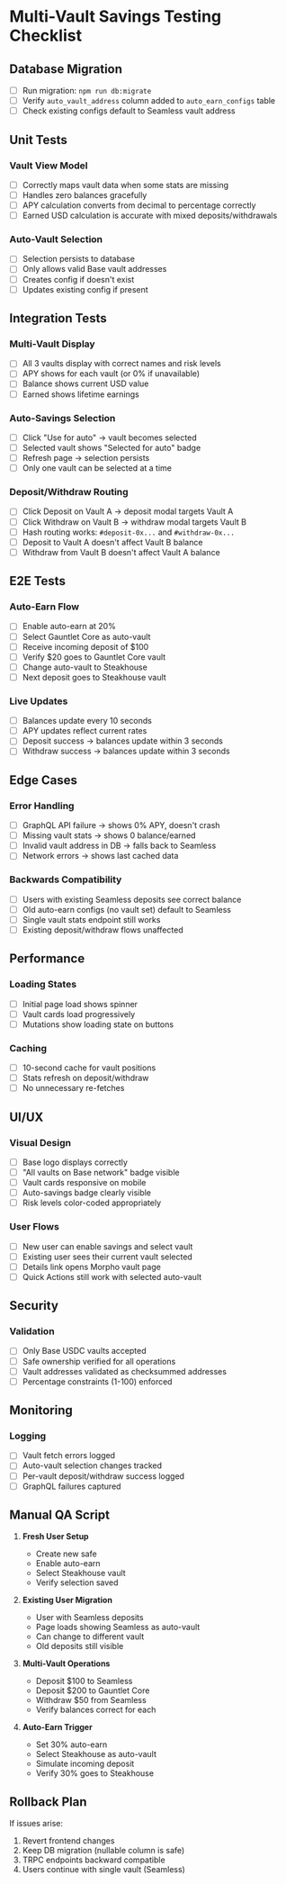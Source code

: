# Multi-Vault Savings Testing Checklist

## Database Migration
- [ ] Run migration: `npm run db:migrate`
- [ ] Verify `auto_vault_address` column added to `auto_earn_configs` table
- [ ] Check existing configs default to Seamless vault address

## Unit Tests

### Vault View Model
- [ ] Correctly maps vault data when some stats are missing
- [ ] Handles zero balances gracefully
- [ ] APY calculation converts from decimal to percentage correctly
- [ ] Earned USD calculation is accurate with mixed deposits/withdrawals

### Auto-Vault Selection
- [ ] Selection persists to database
- [ ] Only allows valid Base vault addresses
- [ ] Creates config if doesn't exist
- [ ] Updates existing config if present

## Integration Tests

### Multi-Vault Display
- [ ] All 3 vaults display with correct names and risk levels
- [ ] APY shows for each vault (or 0% if unavailable)
- [ ] Balance shows current USD value
- [ ] Earned shows lifetime earnings

### Auto-Savings Selection
- [ ] Click "Use for auto" → vault becomes selected
- [ ] Selected vault shows "Selected for auto" badge
- [ ] Refresh page → selection persists
- [ ] Only one vault can be selected at a time

### Deposit/Withdraw Routing
- [ ] Click Deposit on Vault A → deposit modal targets Vault A
- [ ] Click Withdraw on Vault B → withdraw modal targets Vault B
- [ ] Hash routing works: `#deposit-0x...` and `#withdraw-0x...`
- [ ] Deposit to Vault A doesn't affect Vault B balance
- [ ] Withdraw from Vault B doesn't affect Vault A balance

## E2E Tests

### Auto-Earn Flow
- [ ] Enable auto-earn at 20%
- [ ] Select Gauntlet Core as auto-vault
- [ ] Receive incoming deposit of $100
- [ ] Verify $20 goes to Gauntlet Core vault
- [ ] Change auto-vault to Steakhouse
- [ ] Next deposit goes to Steakhouse vault

### Live Updates
- [ ] Balances update every 10 seconds
- [ ] APY updates reflect current rates
- [ ] Deposit success → balances update within 3 seconds
- [ ] Withdraw success → balances update within 3 seconds

## Edge Cases

### Error Handling
- [ ] GraphQL API failure → shows 0% APY, doesn't crash
- [ ] Missing vault stats → shows 0 balance/earned
- [ ] Invalid vault address in DB → falls back to Seamless
- [ ] Network errors → shows last cached data

### Backwards Compatibility
- [ ] Users with existing Seamless deposits see correct balance
- [ ] Old auto-earn configs (no vault set) default to Seamless
- [ ] Single vault stats endpoint still works
- [ ] Existing deposit/withdraw flows unaffected

## Performance

### Loading States
- [ ] Initial page load shows spinner
- [ ] Vault cards load progressively
- [ ] Mutations show loading state on buttons

### Caching
- [ ] 10-second cache for vault positions
- [ ] Stats refresh on deposit/withdraw
- [ ] No unnecessary re-fetches

## UI/UX

### Visual Design
- [ ] Base logo displays correctly
- [ ] "All vaults on Base network" badge visible
- [ ] Vault cards responsive on mobile
- [ ] Auto-savings badge clearly visible
- [ ] Risk levels color-coded appropriately

### User Flows
- [ ] New user can enable savings and select vault
- [ ] Existing user sees their current vault selected
- [ ] Details link opens Morpho vault page
- [ ] Quick Actions still work with selected auto-vault

## Security

### Validation
- [ ] Only Base USDC vaults accepted
- [ ] Safe ownership verified for all operations
- [ ] Vault addresses validated as checksummed addresses
- [ ] Percentage constraints (1-100) enforced

## Monitoring

### Logging
- [ ] Vault fetch errors logged
- [ ] Auto-vault selection changes tracked
- [ ] Per-vault deposit/withdraw success logged
- [ ] GraphQL failures captured

## Manual QA Script

1. **Fresh User Setup**
   - Create new safe
   - Enable auto-earn
   - Select Steakhouse vault
   - Verify selection saved

2. **Existing User Migration**
   - User with Seamless deposits
   - Page loads showing Seamless as auto-vault
   - Can change to different vault
   - Old deposits still visible

3. **Multi-Vault Operations**
   - Deposit $100 to Seamless
   - Deposit $200 to Gauntlet Core
   - Withdraw $50 from Seamless
   - Verify balances correct for each

4. **Auto-Earn Trigger**
   - Set 30% auto-earn
   - Select Steakhouse as auto-vault
   - Simulate incoming deposit
   - Verify 30% goes to Steakhouse

## Rollback Plan

If issues arise:
1. Revert frontend changes
2. Keep DB migration (nullable column is safe)
3. TRPC endpoints backward compatible
4. Users continue with single vault (Seamless)